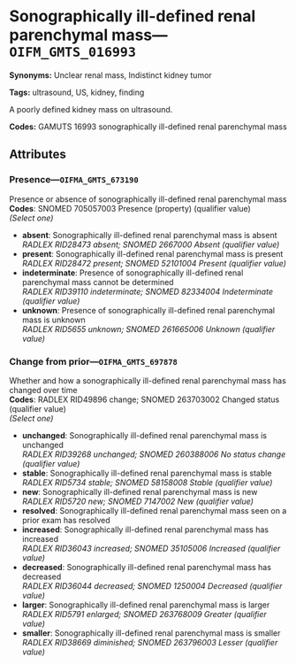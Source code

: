 # Sonographically ill-defined renal parenchymal mass—`OIFM_GMTS_016993`

**Synonyms:** Unclear renal mass, Indistinct kidney tumor

**Tags:** ultrasound, US, kidney, finding

A poorly defined kidney mass on ultrasound.

**Codes:** GAMUTS 16993 sonographically ill-defined renal parenchymal mass

## Attributes

### Presence—`OIFMA_GMTS_673190`

Presence or absence of sonographically ill-defined renal parenchymal mass  
**Codes**: SNOMED 705057003 Presence (property) (qualifier value)  
*(Select one)*

- **absent**: Sonographically ill-defined renal parenchymal mass is absent  
_RADLEX RID28473 absent; SNOMED 2667000 Absent (qualifier value)_
- **present**: Sonographically ill-defined renal parenchymal mass is present  
_RADLEX RID28472 present; SNOMED 52101004 Present (qualifier value)_
- **indeterminate**: Presence of sonographically ill-defined renal parenchymal mass cannot be determined  
_RADLEX RID39110 indeterminate; SNOMED 82334004 Indeterminate (qualifier value)_
- **unknown**: Presence of sonographically ill-defined renal parenchymal mass is unknown  
_RADLEX RID5655 unknown; SNOMED 261665006 Unknown (qualifier value)_

### Change from prior—`OIFMA_GMTS_697878`

Whether and how a sonographically ill-defined renal parenchymal mass has changed over time  
**Codes**: RADLEX RID49896 change; SNOMED 263703002 Changed status (qualifier value)  
*(Select one)*

- **unchanged**: Sonographically ill-defined renal parenchymal mass is unchanged  
_RADLEX RID39268 unchanged; SNOMED 260388006 No status change (qualifier value)_
- **stable**: Sonographically ill-defined renal parenchymal mass is stable  
_RADLEX RID5734 stable; SNOMED 58158008 Stable (qualifier value)_
- **new**: Sonographically ill-defined renal parenchymal mass is new  
_RADLEX RID5720 new; SNOMED 7147002 New (qualifier value)_
- **resolved**: Sonographically ill-defined renal parenchymal mass seen on a prior exam has resolved  
- **increased**: Sonographically ill-defined renal parenchymal mass has increased  
_RADLEX RID36043 increased; SNOMED 35105006 Increased (qualifier value)_
- **decreased**: Sonographically ill-defined renal parenchymal mass has decreased  
_RADLEX RID36044 decreased; SNOMED 1250004 Decreased (qualifier value)_
- **larger**: Sonographically ill-defined renal parenchymal mass is larger  
_RADLEX RID5791 enlarged; SNOMED 263768009 Greater (qualifier value)_
- **smaller**: Sonographically ill-defined renal parenchymal mass is smaller  
_RADLEX RID38669 diminished; SNOMED 263796003 Lesser (qualifier value)_